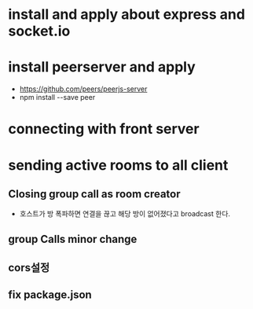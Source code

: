 # install and apply about express and socket.io

# install peerserver and apply

- https://github.com/peers/peerjs-server
- npm install --save peer

# connecting with front server

# sending active rooms to all client

## Closing group call as room creator

- 호스트가 방 폭파하면 연결을 끊고 해당 방이 없어졌다고 broadcast 한다.

## group Calls minor change

## cors설정

## fix package.json
